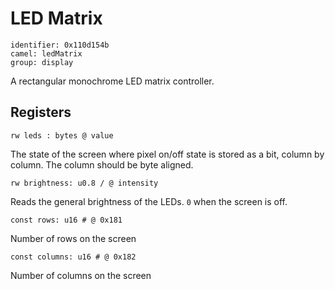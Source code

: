 # LED Matrix

    identifier: 0x110d154b
    camel: ledMatrix
    group: display

A rectangular monochrome LED matrix controller.

## Registers

    rw leds : bytes @ value
    
The state of the screen where pixel on/off state is 
stored as a bit, column by column. The column should be byte aligned.

    rw brightness: u0.8 / @ intensity
    
Reads the general brightness of the LEDs. ``0`` when the screen is off.

    const rows: u16 # @ 0x181
    
Number of rows on the screen

    const columns: u16 # @ 0x182
    
Number of columns on the screen
